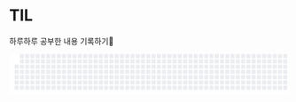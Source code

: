 # TIL
하루하루 공부한 내용 기록하기📝

![commit calendar](https://raw.githubusercontent.com/yoohyebin/TIL/main/commit-calendar.svg)
